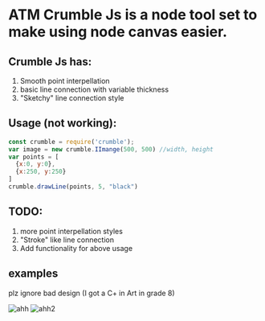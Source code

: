 # ATM Crumble Js is a node tool set to make using node canvas easier.

## Crumble Js has:
1. Smooth point interpellation
2. basic line connection with variable thickness
3. "Sketchy" line connection style


## Usage (not working):
```javascript
const crumble = require('crumble');
var image = new crumble.IImange(500, 500) //width, height
var points = [
  {x:0, y:0},
  {x:250, y:250}
]
crumble.drawLine(points, 5, "black")
```

## TODO:
1. more point interpellation styles
2. "Stroke" like line connection
3. Add functionality for above usage

## examples
plz ignore bad design (I got a C+ in Art in grade 8)

![ahh](https://i.imgur.com/zQmnJre.png)
![ahh2](https://media.discordapp.net/attachments/648419035452669962/654579572398096407/unknown.png)

